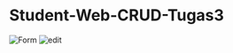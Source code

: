 # Student-Web-CRUD-Tugas3
![Form](https://user-images.githubusercontent.com/83103988/161589782-2ce811f5-3e56-4d9f-ab3a-7ce2b19a22b9.jpeg)
![edit](https://user-images.githubusercontent.com/83103988/161589862-478b20c6-8618-4aaa-b1d5-66d9350cbaac.jpeg)
